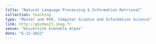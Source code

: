 ```yaml
---
title: "Natural Language Processing & Information Retrieval"
collection: teaching
type: "Master and PhD, Computer Science and Information Science"
link: http://gbx9mo23.imag.fr
venue: "Université Grenoble Alpes"
date: "6-12-2022"
---
```

